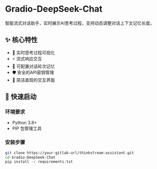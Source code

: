 # Gradio-DeepSeek-Chat

智能流式对话助手，实时展示AI思考过程，支持动态调整对话上下文记忆长度。

## ✨ 核心特性
- 🧠 实时思考过程可视化
- ⚡ 流式响应交互
- 🔄 可配置对话轮次记忆
- 🛡️ 安全的API密钥管理
- 🎨 简洁直观的交互界面

## 🚀 快速启动

### 环境要求
- Python 3.8+
- PIP 包管理工具

### 安装步骤
```bash
git clone https://your-gitlab-url/thinkstream-assistant.git
cd Gradio-DeepSeek-Chat
pip install -r requirements.txt